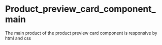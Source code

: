 # Product_preview_card_component_main
The main product of the product preview card component is responsive by html and css
